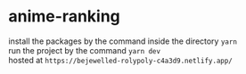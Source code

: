 # anime-ranking

install the packages by the command inside the directory ```yarn``` <br/>
run the project by the command ```yarn dev``` <br/>
hosted at ```https://bejewelled-rolypoly-c4a3d9.netlify.app/```
